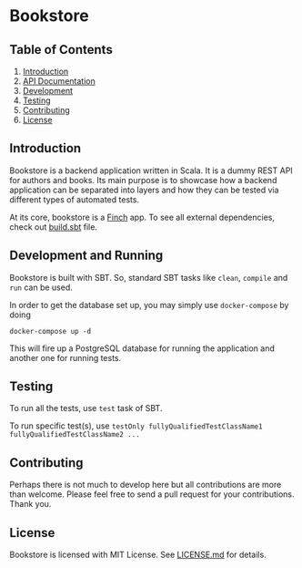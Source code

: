 # Bookstore

## Table of Contents

1. [Introduction](#introduction)
2. [API Documentation](API.md)
3. [Development](#development)
4. [Testing](#testing)
5. [Contributing](#contributing)
6. [License](#license)

## Introduction

Bookstore is a backend application written in Scala. It is a dummy REST API for authors and books. Its main purpose is to showcase how a backend application can be separated into layers and how they can be tested via different types of automated tests.

At its core, bookstore is a [Finch](<https://github.com/finagle/finch>) app. To see all external dependencies, check out [build.sbt](build.sbt) file.

## Development and Running

Bookstore is built with SBT. So, standard SBT tasks like `clean`, `compile` and `run` can be used.

In order to get the database set up, you may simply use `docker-compose` by doing

```docker-compose up -d```

This will fire up a PostgreSQL database for running the application and another one for running tests.

## Testing

To run all the tests, use `test` task of SBT.

To run specific test(s), use `testOnly fullyQualifiedTestClassName1 fullyQualifiedTestClassName2 ...`

## Contributing

Perhaps there is not much to develop here but all contributions are more than welcome. Please feel free to send a pull request for your contributions. Thank you.

## License

Bookstore is licensed with MIT License. See [LICENSE.md](LICENSE.md) for details.

